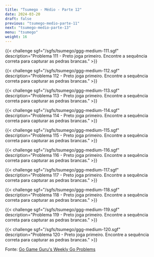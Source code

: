 ```yaml
---
title: "Tsumego - Médio - Parte 12"
date: 2024-03-20
draft: false
previous: "tsumego-medio-parte-11"
next: "tsumego-medio-parte-13"
menu: "tsumego"
weight: 16
---
```


{{< challenge sgf="/sgfs/tsumego/ggg-medium-111.sgf" description="Problema 111 - Preto joga primeiro. Encontre a sequência correta para capturar as pedras brancas." >}}

{{< challenge sgf="/sgfs/tsumego/ggg-medium-112.sgf" description="Problema 112 - Preto joga primeiro. Encontre a sequência correta para capturar as pedras brancas." >}}

{{< challenge sgf="/sgfs/tsumego/ggg-medium-113.sgf" description="Problema 113 - Preto joga primeiro. Encontre a sequência correta para capturar as pedras brancas." >}}

{{< challenge sgf="/sgfs/tsumego/ggg-medium-114.sgf" description="Problema 114 - Preto joga primeiro. Encontre a sequência correta para capturar as pedras brancas." >}}

{{< challenge sgf="/sgfs/tsumego/ggg-medium-115.sgf" description="Problema 115 - Preto joga primeiro. Encontre a sequência correta para capturar as pedras brancas." >}}

{{< challenge sgf="/sgfs/tsumego/ggg-medium-116.sgf" description="Problema 116 - Preto joga primeiro. Encontre a sequência correta para capturar as pedras brancas." >}}

{{< challenge sgf="/sgfs/tsumego/ggg-medium-117.sgf" description="Problema 117 - Preto joga primeiro. Encontre a sequência correta para capturar as pedras brancas." >}}

{{< challenge sgf="/sgfs/tsumego/ggg-medium-118.sgf" description="Problema 118 - Preto joga primeiro. Encontre a sequência correta para capturar as pedras brancas." >}}

{{< challenge sgf="/sgfs/tsumego/ggg-medium-119.sgf" description="Problema 119 - Preto joga primeiro. Encontre a sequência correta para capturar as pedras brancas." >}}

{{< challenge sgf="/sgfs/tsumego/ggg-medium-120.sgf" description="Problema 120 - Preto joga primeiro. Encontre a sequência correta para capturar as pedras brancas." >}}

Fonte: [Go Game Guru's Weekly Go Problems](https://github.com/gogameguru/go-problems)